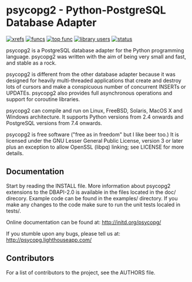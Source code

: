 psycopg2 - Python-PostgreSQL Database Adapter
=============================================

[![xrefs](https://sourcegraph.com/api/repos/github.com/beyang/psycopg2/badges/xrefs.png)](https://sourcegraph.com/github.com/beyang/psycopg2)
[![funcs](https://sourcegraph.com/api/repos/github.com/beyang/psycopg2/badges/funcs.png)](https://sourcegraph.com/github.com/beyang/psycopg2)
[![top func](https://sourcegraph.com/api/repos/github.com/beyang/psycopg2/badges/top-func.png)](https://sourcegraph.com/github.com/beyang/psycopg2)
[![library users](https://sourcegraph.com/api/repos/github.com/beyang/psycopg2/badges/library-users.png)](https://sourcegraph.com/github.com/beyang/psycopg2)
[![status](https://sourcegraph.com/api/repos/github.com/beyang/psycopg2/badges/status.png)](https://sourcegraph.com/github.com/beyang/psycopg2)

psycopg2 is a PostgreSQL database adapter for the Python programming
language.  psycopg2 was written with the aim of being very small and fast,
and stable as a rock.

psycopg2 is different from the other database adapter because it was
designed for heavily multi-threaded applications that create and destroy
lots of cursors and make a conspicuous number of concurrent INSERTs or
UPDATEs. psycopg2 also provides full asynchronous operations and support
for coroutine libraries.

psycopg2 can compile and run on Linux, FreeBSD, Solaris, MacOS X and
Windows architecture. It supports Python versions from 2.4 onwards and
PostgreSQL versions from 7.4 onwards.

psycopg2 is free software ("free as in freedom" but I like beer too.)
It is licensed under the GNU Lesser General Public License, version 3 or
later plus an exception to allow OpenSSL (libpq) linking; see LICENSE for
more details.

Documentation
-------------

Start by reading the INSTALL file. More information about psycopg2 extensions
to the DBAPI-2.0 is available in the files located in the doc/ direcory.
Example code can be found in the examples/ directory. If you make any changes
to the code make sure to run the unit tests localed in tests/.

Online documentation can be found at: http://initd.org/psycopg/

If you stumble upon any bugs, please tell us at: http://psycopg.lighthouseapp.com/

Contributors
------------

For a list of contributors to the project, see the AUTHORS file.
